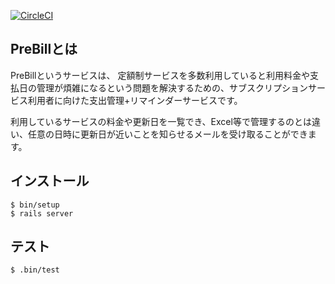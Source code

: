 [![CircleCI](https://circleci.com/gh/shoynoi/prebill/tree/master.svg?style=svg)](https://circleci.com/gh/shoynoi/prebill/tree/master)

## PreBillとは

PreBillというサービスは、 定額制サービスを多数利用していると利用料金や支払日の管理が煩雑になるという問題を解決するための、サブスクリプションサービス利用者に向けた支出管理+リマインダーサービスです。

利用しているサービスの料金や更新日を一覧でき、Excel等で管理するのとは違い、任意の日時に更新日が近いことを知らせるメールを受け取ることができます。

## インストール

```
$ bin/setup
$ rails server
```

## テスト

```
$ .bin/test
```
